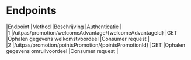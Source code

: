 ---
---

# Endpoints

|Endpoint |Method |Beschrijving |Authenticatie |  
 |1 |/uitpas/promotion/welcomeAdvantage/{welcomeAdvantageId} |GET |Ophalen gegevens welkomstvoordeel |Consumer request |  
 |2 |/uitpas/promotion/pointsPromotion/{pointsPromotionId} |GET |Ophalen gegevens omruilvoordeel |Consumer request |